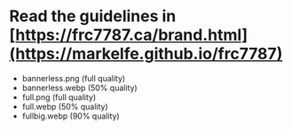 # Read the guidelines in [https://frc7787.ca/brand.html](https://markelfe.github.io/frc7787)

- bannerless.png (full quality)
- bannerless.webp (50% quality)
- full.png (full quality)
- full.webp (50% quality)
- fullbig.webp (90% quality)